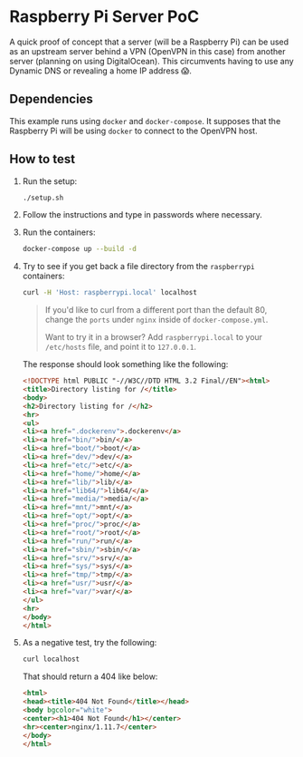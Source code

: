 # Raspberry Pi Server PoC

A quick proof of concept that a server (will be a Raspberry Pi) can be used as
an upstream server behind a VPN (OpenVPN in this case) from another server (planning on using DigitalOcean). This circumvents having
to use any Dynamic DNS or revealing a home IP address 😱.

## Dependencies

This example runs using `docker` and `docker-compose`. It supposes that the
Raspberry Pi will be using `docker` to connect to the OpenVPN host.

## How to test

1.  Run the setup:

    ```bash
    ./setup.sh
    ```

2.  Follow the instructions and type in passwords where necessary.

3.  Run the containers:

    ```bash
    docker-compose up --build -d
    ```

4.  Try to see if you get back a file directory from the `raspberrypi`
    containers:

    ```bash
    curl -H 'Host: raspberrypi.local' localhost
    ```

    > If you'd like to curl from a different port than the default 80, change
    > the `ports` under `nginx` inside of `docker-compose.yml`.
    >
    > Want to try it in a browser? Add `raspberrypi.local` to your `/etc/hosts`
    > file, and point it to `127.0.0.1`.

    The response should look something like the following:

    ```html
    <!DOCTYPE html PUBLIC "-//W3C//DTD HTML 3.2 Final//EN"><html>
    <title>Directory listing for /</title>
    <body>
    <h2>Directory listing for /</h2>
    <hr>
    <ul>
    <li><a href=".dockerenv">.dockerenv</a>
    <li><a href="bin/">bin/</a>
    <li><a href="boot/">boot/</a>
    <li><a href="dev/">dev/</a>
    <li><a href="etc/">etc/</a>
    <li><a href="home/">home/</a>
    <li><a href="lib/">lib/</a>
    <li><a href="lib64/">lib64/</a>
    <li><a href="media/">media/</a>
    <li><a href="mnt/">mnt/</a>
    <li><a href="opt/">opt/</a>
    <li><a href="proc/">proc/</a>
    <li><a href="root/">root/</a>
    <li><a href="run/">run/</a>
    <li><a href="sbin/">sbin/</a>
    <li><a href="srv/">srv/</a>
    <li><a href="sys/">sys/</a>
    <li><a href="tmp/">tmp/</a>
    <li><a href="usr/">usr/</a>
    <li><a href="var/">var/</a>
    </ul>
    <hr>
    </body>
    </html>
    ```

6.  As a negative test, try the following:

    ```bash
    curl localhost
    ```

    That should return a 404 like below:

    ```html
    <html>
    <head><title>404 Not Found</title></head>
    <body bgcolor="white">
    <center><h1>404 Not Found</h1></center>
    <hr><center>nginx/1.11.7</center>
    </body>
    </html>
    ```
